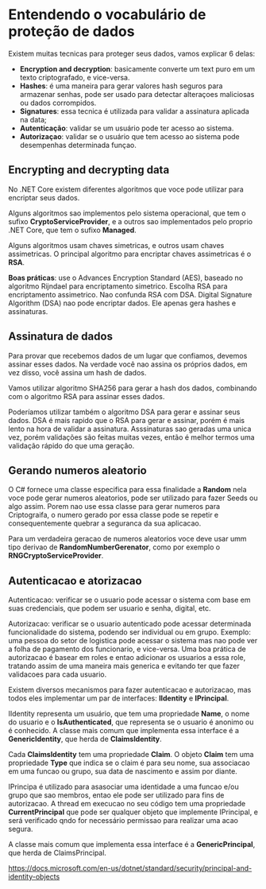 # Entendendo o vocabulário de proteção de dados

Existem muitas tecnicas para proteger seus dados, vamos explicar 6 delas:

* **Encryption and decryption**: basicamente converte um text puro em um texto criptografado, e vice-versa.
* **Hashes**: é uma maneira para gerar valores hash seguros para armazenar senhas, pode ser usado para detectar alteraçoes maliciosas ou dados corrompidos.
* **Signatures**: essa tecnica é utilizada para validar a assinatura aplicada na data;
* **Autenticação**: validar se um usuário pode ter acesso ao sistema.
* **Autorizaçao**: validar se o usuário que tem acesso ao sistema pode desempenhas determinada funçao.


## Encrypting and decrypting data

No .NET Core existem diferentes algoritmos que voce pode utilizar para  encriptar seus dados.

Alguns algoritmos sao implementos pelo sistema operacional, que tem o sufixo **CryptoServiceProvider**, e a outros sao implementados pelo proprio .NET Core, que tem o sufixo **Managed**.

Alguns algoritmos usam chaves simetricas, e outros usam chaves assimetricas. O principal algoritmo para encriptar chaves assimetricas é o **RSA**.

**Boas práticas**: use o Advances Encryption Standard (AES), baseado no algoritmo Rijndael para encriptamento simetrico. Escolha RSA para encriptamento assimetrico. Nao confunda RSA com DSA. Digital Signature Algorithm (DSA) nao pode encriptar dados. Ele apenas gera hashes e assinaturas.


## Assinatura de dados

Para provar que recebemos dados de um lugar que confiamos, devemos assinar esses dados. Na verdade você nao assina os próprios dados, em vez disso, você assina um hash de dados.

Vamos utilizar algoritmo SHA256 para gerar a hash dos dados, combinando com o algoritmo RSA para assinar esses dados.

Poderíamos utilizar também o algoritmo DSA para gerar e assinar seus dados. DSA é mais rapido que o RSA para gerar e assinar, porém é mais lento na hora de validar a assinatura. Asssinaturas sao geradas uma unica vez, porém validações são feitas muitas vezes, então é melhor termos uma validação rápido do que uma geração.


## Gerando numeros aleatorio

O C# fornece uma classe especifica para essa finalidade a **Random** nela voce pode gerar numeros aleatorios, pode ser utilizado para fazer Seeds ou algo assim. Porem nao use essa classe para gerar numeros para Criptograifa, o numero gerado por essa classe pode se repetir e consequentemente quebrar a seguranca da sua aplicacao.

Para um verdadeira geracao de numeros aleatorios voce deve usar umm tipo derivao de **RandomNumberGerenator**, como por exemplo o **RNGCryptoServiceProvider**.


## Autenticacao e atorizacao

Autenticacao: verificar se o usuario pode acessar o sistema com base em suas credenciais, que podem ser usuario e senha, digital, etc.

Autorizacao: verificar se o usuario autenticado pode acessar determinada funcionalidade do sistema, podendo ser individual ou em grupo. Exemplo: uma pessoa do setor de logistica pode acessar o sistema mas nao pode ver a folha de pagamento dos funcionario, e vice-versa. Uma boa prática de autorizacao é basear em roles e entao adicionar os usuarios a essa role, tratando assim de uma maneira mais generica e evitando ter que fazer validacoes para cada usuario.

Existem diversos mecanismos para fazer autenticacao e autorizacao, mas todos eles implementar um par de interfaces: **IIdentity** e **IPrincipal**.

IIdentity representa um usuário, que tem uma propriedade **Name**, o nome do usuario e o **IsAuthenticated**, que representa se o usuario é anonimo ou é conhecido. A classe mais comum que implementa essa interface é a **GenericIdentity**, que herda de **ClaimsIdentity**.

Cada **ClaimsIdentity** tem uma propriedade **Claim**. O objeto **Claim** tem uma propriedade **Type** que indica se o claim é para seu nome, sua associacao em uma funcao ou grupo, sua data de nascimento e assim por diante.

IPrincipa é utilizado para asasociar uma identidade a uma funcao e/ou grupo que sao membros, entao ele pode ser utilizado para fins de autorizacao. A thread em execucao no seu código tem uma propriedade **CurrentPrincipal** que pode ser qualquer objeto que implemente IPrincipal, e será verificado qndo for necessário permissao para realizar uma acao segura.

A classe mais comum que implementa essa interface é a **GenericPrincipal**, que herda de ClaimsPrincipal.

https://docs.microsoft.com/en-us/dotnet/standard/security/principal-and-identity-objects